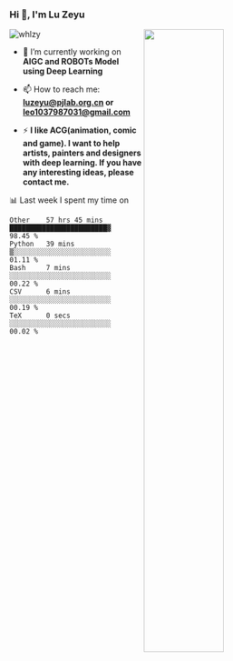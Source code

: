 ### Hi 👋, I'm Lu Zeyu

<img src="https://komarev.com/ghpvc/?username=whlzy&label=Profile%20views&color=0e75b6&style=flat" alt="whlzy" />
<img align="right" width="53%" src="https://github-readme-stats.vercel.app/api?username=whlzy&show_icons=true">

- 🔭 I’m currently working on **AIGC and ROBOTs Model using Deep Learning**

- 📫 How to reach me: **luzeyu@pjlab.org.cn or leo1037987031@gmail.com**

- ⚡ **I like ACG(animation, comic and game). I want to help artists, painters and designers with deep learning. If you have any interesting ideas, please contact me.**

📊 Last week I spent my time on

<!--START_SECTION:waka-->

```text
Other    57 hrs 45 mins  ████████████████████████▓   98.45 %
Python   39 mins         ▒░░░░░░░░░░░░░░░░░░░░░░░░   01.11 %
Bash     7 mins          ░░░░░░░░░░░░░░░░░░░░░░░░░   00.22 %
CSV      6 mins          ░░░░░░░░░░░░░░░░░░░░░░░░░   00.19 %
TeX      0 secs          ░░░░░░░░░░░░░░░░░░░░░░░░░   00.02 %
```

<!--END_SECTION:waka-->


